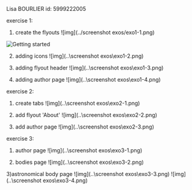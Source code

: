 Lisa BOURLIER id: 5999222005

exercise 1:

1) create the flyouts
![img](../screenshot exos/exo1-1.png)
<img src="..\screenshot exos\exo1-1.png" alt="Getting started" />

2) adding icons
![img](..\screenshot exos\exo1-2.png)

3) adding flyout header
![img](..\screenshot exos\exo1-3.png)

4) adding author page
![img](..\screenshot exos\exo1-4.png)

exercise 2:
1) create tabs
![img](..\screenshot exos\exo2-1.png)

2) add flyout 'About'
![img](..\screenshot exos\exo2-2.png)

3) add author page
![img](..\screenshot exos\exo2-3.png)

exercise 3:

1) author page
![img](..\screenshot exos\exo3-1.png)

2) bodies page
![img](..\screenshot exos\exo3-2.png)

3)astronomical body page
![img](..\screenshot exos\exo3-3.png)
![img](..\screenshot exos\exo3-4.png)
